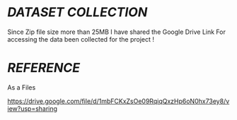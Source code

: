 # *DATASET COLLECTION*
Since Zip file size more than 25MB I have shared the Google Drive Link For accessing the data been collected for the project !

# *REFERENCE*
As a Files 

https://drive.google.com/file/d/1mbFCKxZsOe09RqiqQxzHp6oN0hx73ey8/view?usp=sharing
